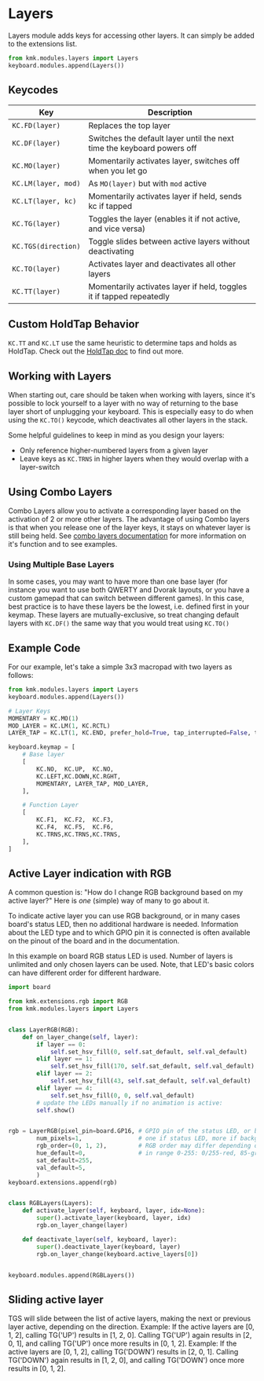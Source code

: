 # Layers
Layers module adds keys for accessing other layers. It can simply be added to
 the extensions list.

```python
from kmk.modules.layers import Layers
keyboard.modules.append(Layers())
```

## Keycodes

|Key         |Description                                                                    |
|-----------------|--------------------------------------------------------------------------|
|`KC.FD(layer)`      |Replaces the top layer                                             |
|`KC.DF(layer)`      |Switches the default layer until the next time the keyboard powers off |
|`KC.MO(layer)`      |Momentarily activates layer, switches off when you let go              |
|`KC.LM(layer, mod)` |As `MO(layer)` but with `mod` active                                   |
|`KC.LT(layer, kc)`  |Momentarily activates layer if held, sends kc if tapped                |
|`KC.TG(layer)`      |Toggles the layer (enables it if not active, and vice versa)            |
|`KC.TGS(direction)` |Toggle slides between active layers without deactivating               |
|`KC.TO(layer)`      |Activates layer and deactivates all other layers                       |
|`KC.TT(layer)`      |Momentarily activates layer if held, toggles it if tapped repeatedly   |

## Custom HoldTap Behavior
`KC.TT` and `KC.LT` use the same heuristic to determine taps and holds as
HoldTap. Check out the [HoldTap doc](holdtap.md) to find out more.

## Working with Layers
When starting out, care should be taken when working with layers, since it's possible to lock 
yourself to a layer with no way of returning to the base layer short of unplugging your 
keyboard. This is especially easy to do when using the `KC.TO()` keycode, which deactivates 
all other layers in the stack.

Some helpful guidelines to keep in mind as you design your layers:
- Only reference higher-numbered layers from a given layer
- Leave keys as `KC.TRNS` in higher layers when they would overlap with a layer-switch

## Using Combo Layers
Combo Layers allow you to activate a corresponding layer based on the activation of 2 or more other layers.
The advantage of using Combo layers is that when you release one of the layer keys, it stays on whatever layer is still being held.
See [combo layers documentation](combo_layers.md) for more information on it's function and to see examples.

### Using Multiple Base Layers
In some cases, you may want to have more than one base layer (for instance you want to use 
both QWERTY and Dvorak layouts, or you have a custom gamepad that can switch between 
different games). In this case, best practice is to have these layers be the lowest, i.e. 
defined first in your keymap. These layers are mutually-exclusive, so treat changing default 
layers with `KC.DF()` the same way that you would treat using `KC.TO()`


## Example Code
For our example, let's take a simple 3x3 macropad with two layers as follows:

```python
from kmk.modules.layers import Layers
keyboard.modules.append(Layers())

# Layer Keys
MOMENTARY = KC.MO(1)
MOD_LAYER = KC.LM(1, KC.RCTL)
LAYER_TAP = KC.LT(1, KC.END, prefer_hold=True, tap_interrupted=False, tap_time=250) # any tap longer than 250ms will be interpreted as a hold

keyboard.keymap = [
	# Base layer
	[
		KC.NO,	KC.UP,	KC.NO,	
		KC.LEFT,KC.DOWN,KC.RGHT,
		MOMENTARY, LAYER_TAP, MOD_LAYER,
	],

	# Function Layer
	[
		KC.F1,	KC.F2,	KC.F3,
		KC.F4,	KC.F5,	KC.F6,
		KC.TRNS,KC.TRNS,KC.TRNS,	
	],
]
```

## Active Layer indication with RGB
A common question is: "How do I change RGB background based on my active layer?"
Here is _one_ (simple) way of many to go about it.

To indicate active layer you can use RGB background, or in many cases board's status LED, then no additional hardware is needed. Information about the LED type and to which GPIO pin it is connected is often available on the pinout of the board and in the documentation.

In this example on board RGB status LED is used. Number of layers is unlimited and only chosen layers can be used. Note, that LED's basic colors can have different order for different hardware.

```python
import board

from kmk.extensions.rgb import RGB
from kmk.modules.layers import Layers


class LayerRGB(RGB):
    def on_layer_change(self, layer):
        if layer == 0:
            self.set_hsv_fill(0, self.sat_default, self.val_default)   # red
        elif layer == 1:
            self.set_hsv_fill(170, self.sat_default, self.val_default) # blue
        elif layer == 2:
            self.set_hsv_fill(43, self.sat_default, self.val_default)  # yellow
        elif layer == 4:
            self.set_hsv_fill(0, 0, self.val_default)                  # white
        # update the LEDs manually if no animation is active:
        self.show()


rgb = LayerRGB(pixel_pin=board.GP16, # GPIO pin of the status LED, or background RGB light
        num_pixels=1,                # one if status LED, more if background RGB light
        rgb_order=(0, 1, 2),         # RGB order may differ depending on the hardware
        hue_default=0,               # in range 0-255: 0/255-red, 85-green, 170-blue
        sat_default=255,
        val_default=5,
        )
keyboard.extensions.append(rgb)


class RGBLayers(Layers):
    def activate_layer(self, keyboard, layer, idx=None):
        super().activate_layer(keyboard, layer, idx)
        rgb.on_layer_change(layer)

    def deactivate_layer(self, keyboard, layer):
        super().deactivate_layer(keyboard, layer)
        rgb.on_layer_change(keyboard.active_layers[0])


keyboard.modules.append(RGBLayers())
```

## Sliding active layer
TGS will slide between the list of active layers, making the next or previous layer active, depending on the direction.
Example: If the active layers are [0, 1, 2], calling TG('UP') results in [1, 2, 0]. Calling TG('UP') again results in [2, 0, 1], and calling TG('UP') once more results in [0, 1, 2].
Example: If the active layers are [0, 1, 2], calling TG('DOWN') results in [2, 0, 1]. Calling TG('DOWN') again results in [1, 2, 0], and calling TG('DOWN') once more results in [0, 1, 2].